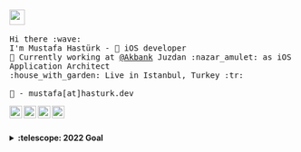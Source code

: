 
<br>
<p>
  <img src="https://user-images.githubusercontent.com/5679180/79618120-0daffb80-80be-11ea-819e-d2b0fa904d07.gif" width="27px">
  <br><br>
  <samp>
    Hi there :wave: <br>
    I'm Mustafa Hastürk -  iOS developer <br>
    💼 Currently working at <a href="https://akbank.com">@Akbank</a> Juzdan :nazar_amulet: as iOS Application Architect<br>
    :house_with_garden: Live in Istanbul, Turkey :tr:
    <br><br>
    💌 - mustafa[at]hasturk.dev
  </samp>
</p>

<p>
<a href="https://www.linkedin.com/in/muhasturk/">
<img align="left" alt="Mustafa's LinkedIn" width="22px" src="https://cdn.jsdelivr.net/npm/simple-icons@v3/icons/linkedin.svg" />
</a>
<a href="https://t.me/muhasturk">
<img align="left" alt="Mustafa's Telegram" width="22px" src="https://cdn.jsdelivr.net/npm/simple-icons@v3/icons/telegram.svg" />
</a>
<a href="https://www.instagram.com/muhasturk/">
<img align="left" alt="Mustafa's Instagram" width="22px" src="https://cdn.jsdelivr.net/npm/simple-icons@v3/icons/instagram.svg" />
</a>
<a href="https://www.reddit.com/user/muhasturk/">
<img align="left" alt="Mustafa's Reddit" width="22px" src="https://cdn.jsdelivr.net/npm/simple-icons@v3/icons/reddit.svg" />
</a>
</p>

<br><br>

<details>
    <summary><b>:telescope: 2022 Goal</b></summary>
  <p>
    Something big and loudy<br>
    :fire: <a href="https://bmhmusic-app-node.azurewebsites.net/">BMH Music</a>
  </p>
</details>
